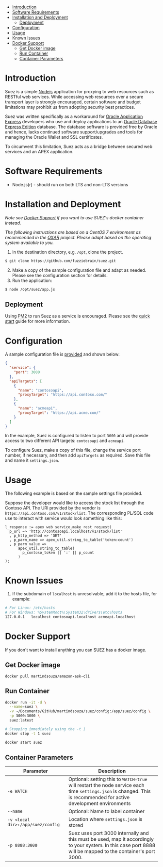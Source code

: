 <!-- TOC -->

- [Introduction](#introduction)
- [Software Requirements](#software-requirements)
- [Installation and Deployment](#installation-and-deployment)
  - [Deployment](#deployment)
- [Configuration](#configuration)
- [Usage](#usage)
- [Known Issues](#known-issues)
- [Docker Support](#docker-support)
  - [Get Docker image](#get-docker-image)
  - [Run Container](#run-container)
  - [Container Parameters](#container-parameters)

<!-- /TOC -->

# Introduction
Suez is a simple [Nodejs](https://nodejs.org/) application for proxying to web
resources such as RESTful web services. While accessing web resources over a
secure transport layer is strongly encouraged, certain software and budget
limitations may prohibit us from adopting security best practices.

Suez was written specifically as a workaround for [Oracle Application Express](https://apex.oracle.com/)
developers who use and deploy applications to an
[Oracle Database Express Edition](http://www.oracle.com/technetwork/database/database-technologies/express-edition/)
database. The database software is provided free by Oracle and hence, lacks
continued software support/upgrades and tools for managing the Oracle Wallet and
SSL certificates.

To circumvent this limitation, Suez acts as a bridge between secured web
services and an APEX application.

# Software Requirements
* Node.js(r) - should run on both LTS and non-LTS versions

# Installation and Deployment

_Note see [Docker Support](#docker-support) if you want to use SUEZ's docker container instead._

*The following instructions are based on a CentOS 7 environment as recommended
in the [OXAR](https://github.com/OraOpenSource/OXAR) project. Please adapt based
on the operating system available to you.*
1. In the destination directory, e.g. `/opt`, clone the project.
```bash
$ git clone https://github.com/fuzziebrain/suez.git
```
2. Make a copy of the sample configuration file and adapt as needed. Please see
the configuration section for details.
3. Run the application:
```bash
$ node /opt/suez/app.js
```

## Deployment
Using [PM2](http://pm2.keymetrics.io/) to run Suez as a service is encouraged.
Please see the [quick start](http://pm2.keymetrics.io/docs/usage/quick-start/)
guide for more information.

# Configuration
A sample configuration file is [provided](../master/config/settings.json.sample)
and shown below:
```json
{
  "service": {
    "port": 3000
  },
  "apiTargets": [
    {
      "name": "contosoapi",
      "proxyTarget": "https://api.contoso.com/"
    },
    {
      "name": "acmeapi",
      "proxyTarget": "https://api.acme.com/"
    }
  ]
}
```

In the example, Suez is configured to listen to port `3000` and will provide
access to two different API targets: `contosoapi` and `acmeapi`.

To configure Suez, make a copy of this file, change the service port number, if
necessary, and then add `apiTargets` as required. Save this file and name it
`settings.json`.

# Usage
The following example is based on the sample settings file provided.

Suppose the developer would like to access the stock list through the Contoso
API. The URI provided by the vendor is `https://api.contoso.com/v1/stock/list`.
The corresponding PL/SQL code use to interact with service would look something
like this:
```plsql
l_response := apex_web_service.make_rest_request(
  p_url => 'http://contosoapi.localhost/v1/stock/list'
  , p_http_method => 'GET'
  , p_parm_name => apex_util.string_to_table('token:count')
  , p_parm_value =>
      apex_util.string_to_table(
        p_contoso_token || ':' || p_count
      )
);
```

# Known Issues
1. If the subdomain of `localhost` is unresolvable, add it to the hosts file,
for example:
```bash
# For Linux: /etc/hosts
# For Windows: %SystemRoot%\System32\drivers\etc\hosts
127.0.0.1   localhost contosoapi.localhost acmeapi.localhost
```

# Docker Support

If you don't want to install anything you can SUEZ has a docker image.

## Get Docker image

`docker pull martindsouza/amazon-ask-cli`

## Run Container

```bash
docker run -it -d \
  --name=suez \
  -v ~/Documents/GitHub/martindsouza/suez/config:/app/suez/config \
  -p 3000:3000 \
  suez:latest

# Stopping immediately using the -t 1
docker stop -t 1 suez

docker start suez
```

## Container Parameters

Parameter | Description
--- | ---
`-e WATCH` | Optional: setting this to `WATCH=true` will restart the node service each time `settings.json` is changed. This is recommended for active development environments
`--name` | Optional: Name to label container
`-v <local dir>:/app/suez/config` | Location where `settings.json` is stored
`-p 8888:3000`  | Suez uses port 3000 internally and this must be used, map it accordingly to your system. In this case port 8888 will be mapped to the container's port 3000.
